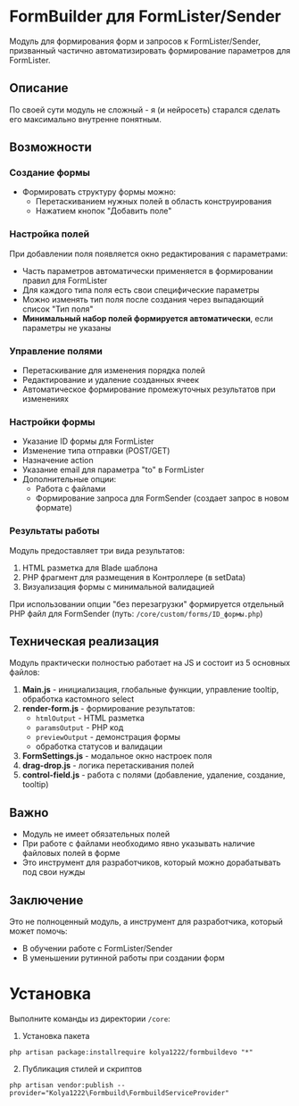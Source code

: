 # FormBuilder для FormLister/Sender

Модуль для формирования форм и запросов к FormLister/Sender, призванный частично автоматизировать формирование параметров для FormLister.

## Описание

По своей сути модуль не сложный - я (и нейросеть) старался сделать его максимально внутренне понятным.

## Возможности

### Создание формы
- Формировать структуру формы можно:
  - Перетаскиванием нужных полей в область конструирования
  - Нажатием кнопок "Добавить поле"

### Настройка полей
При добавлении поля появляется окно редактирования с параметрами:
- Часть параметров автоматически применяется в формировании правил для FormLister
- Для каждого типа поля есть свои специфические параметры
- Можно изменять тип поля после создания через выпадающий список "Тип поля"
- **Минимальный набор полей формируется автоматически**, если параметры не указаны

### Управление полями
- Перетаскивание для изменения порядка полей
- Редактирование и удаление созданных ячеек
- Автоматическое формирование промежуточных результатов при изменениях

### Настройки формы
- Указание ID формы для FormLister
- Изменение типа отправки (POST/GET)
- Назначение action
- Указание email для параметра "to" в FormLister
- Дополнительные опции:
  - Работа с файлами
  - Формирование запроса для FormSender (создает запрос в новом формате)

### Результаты работы
Модуль предоставляет три вида результатов:
1. HTML разметка для Blade шаблона
2. PHP фрагмент для размещения в Контроллере (в setData)
3. Визуализация формы с минимальной валидацией

При использовании опции "без перезагрузки" формируется отдельный PHP файл для FormSender (путь: `/core/custom/forms/ID_формы.php`)

## Техническая реализация

Модуль практически полностью работает на JS и состоит из 5 основных файлов:

1. **Main.js** - инициализация, глобальные функции, управление tooltip, обработка кастомного select
2. **render-form.js** - формирование результатов:
   - `htmlOutput` - HTML разметка
   - `paramsOutput` - PHP код
   - `previewOutput` - демонстрация формы
   - обработка статусов и валидации
3. **FormSettings.js** - модальное окно настроек поля
4. **drag-drop.js** - логика перетаскивания полей
5. **control-field.js** - работа с полями (добавление, удаление, создание, tooltip)

## Важно

- Модуль не имеет обязательных полей
- При работе с файлами необходимо явно указывать наличие файловых полей в форме
- Это инструмент для разработчиков, который можно дорабатывать под свои нужды

## Заключение

Это не полноценный модуль, а инструмент для разработчика, который может помочь:
- В обучении работе с FormLister/Sender
- В уменьшении рутинной работы при создании форм

# Установка
Выполните команды из директории `/core`:
1. Установка пакета
```
php artisan package:installrequire kolya1222/formbuildevo "*"
```
2. Публикация стилей и скриптов
```
php artisan vendor:publish --provider="Kolya1222\Formbuild\FormbuildServiceProvider"
```
